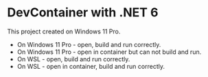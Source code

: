 # DevContainer with .NET 6

This project created on Windows 11 Pro.

- On Windows 11 Pro - open, build and run correctly.
- On Windows 11 Pro - open in container but can not build and run.
- On WSL - open, build and run correctly.
- On WSL - open in container, build and run correctly.